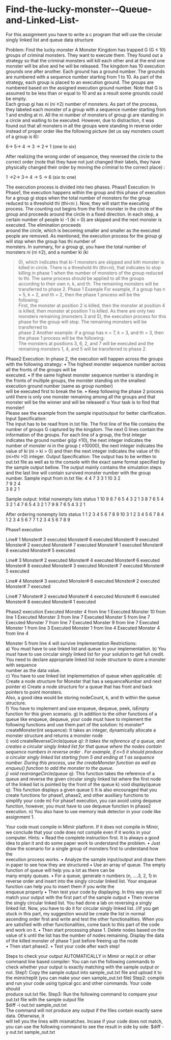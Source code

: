 # Find-the-lucky-monster--Queue-and-Linked-List-
For this assignment you have to write a c program that will use the circular singly linked list and queue data structure 

Problem: Find the lucky monster  A Monster Kingdom has trapped G (G ≤ 10) groups of criminal monsters. They want to execute 
them. They found out a strategy so that the criminal monsters will kill each other and at the end one  monster  will  be  alive  and  he  will  be  released.  The  kingdom  has  10  execution  grounds  one after  another.  Each  ground  has  a  ground  number.  The  grounds  are  numbered  with  a  sequence number  starting  from  1  to  10.  As  part  of  the  strategy,  each  group  is  placed  to  an  execution ground. The groups are numbered based on the assigned execution ground number. Note that G is assumed to be less than or equal to 10 and as a result some grounds could be empty.  
Each group gi has ni (ni ≥2) number of monsters. As part of the process, they labeled each monster of  a  group  with  a  sequence  number  starting  from  1  and  ending  at  ni.  All  the  ni  number  of monsters  of  group  gi  are  standing  in  a  circle  and  waiting  to  be  executed.  However,  due  to distraction,  it  was  found  out  that  all  monsters  in  all  the  groups  were  standing  in  reverse  order instead of proper order like the following picture (let us say monsters count of a group is 6): 
 
 6-> 5-> 4 -> 3 -> 2-> 1 
 (one to six)
 
After  realizing  the  wrong  order  of  sequence,  they  reversed  the  circle  to  the  correct  order  (note 
that they have not just changed their labels, they have physically changed their order by moving 
the criminal to the correct place) : 
 
1 ->2-> 3-> 4 -> 5 -> 6 
 (six to one)
 
The execution process is divided into two phases. 
Phase1 Execution: 
In  Phase1,  the  execution  happens  within  the  group  and  this  phase  of  execution  for  a  group  gi 
stops when the total number of monsters for the group reduced to a threshold thi (thi<ni  ). Now, 
they will start the executing process. The counting out begins from the first monster in the circle 
of the group and proceeds around the circle in a fixed direction. In each step, a certain number of 
people  ki  -1  (ki  >  0)  are  skipped  and  the  next  monster  is  executed.  The  elimination  proceeds  
around the circle, which is becoming smaller and smaller as the executed people are removed. As 
mentioned,  the  execution  process  for  the  group  gi  will  stop  when  the  group  has  thi  number  of  
monsters. 
In summary, for a group gi, you have the total number of monsters ni (ni ≥2), and a number ki (ki 
> 0), which indicates that ki-1 monsters are skipped and kith monster is killed in circle. There is a 
threshold thi (thi<ni), that indicates to stop killing in phase 1 when the number of monsters of the 
group reduced to thi. The same process should be applied to all the groups according to their own 
n, k, and th. The remaining monsters will be transferred to phase 2. 
Phase 1 Example 
For  example,  if  a  group  has  n  =  5,  k  =  2,  and  th  =  2,  then  the  phase  1  process  will  be  the  
following:  
First, the monster at position 2 is killed, then the monster at position 4 is killed, then monster at 
position 1 is killed. As there are only two monsters remaining (monsters 3 and 5), the execution 
process  for  this  phase  for  the  group  will  stop.    The  remaining  monsters  will  be  transferred  to  
phase 2 
Another example: if a group has n = 7, k = 3, and th = 3, then the phase 1 process will be the 
following:  
The monsters at positions 3, 6, 2, and 7 will be executed and the remaining monsters 1, 4, and 5 
will be transferred to phase 2. 
 
Phase2 Execution: 
In phase 2, the execution will happen across the groups with the following strategy: 
• The  highest  monster  sequence  number  across  all  the  fronts  of  the  groups  will  be  
executed. 
• If the same highest monster sequence number is standing in the fronts of multiple groups, 
the  monster  standing  on  the  smallest  execution  ground  number  (same as  group  number)  
will be executed first to break the tie. 
• Keep following the phase 2 process until there is only one monster remaining among all 
the groups and that monster will be the winner and will be released! 
o Your task is to find that monster!  
Please see the example from the sample input/output for better clarification. 
Input Specification:  
The input has to be read from in.txt file. The first line of the file contains the number of groups 
G captured by the kingdom. The next G lines contain the information of the groups. 
For each line of a group, the first integer indicates the ground number gi(gi ≤10), the next integer 
indicates the number of monster ni in the group ( ≤10000), the next integer indicates the value of 
ki (ni > ki > 0) and then the next integer indicates the value of thi (ni>thi >0) integer. 
Output Specification: 
The output has to be written to out.txt file as well as to the console with the exact same format 
specified by the sample output bellow. The output mainly contains the simulation steps and the 
last line will contain survived monster number with the group number. 
Sample input from in.txt file: 
4 
4 7 3 3 
1 10 3 2  
7 9 2 4  
3 8 2 1 
 
Sample output: 
Initial nonempty lists status 
1 10 9 8 7 6 5 4 3 2 1 
3 8 7 6 5 4 3 2 1 
4 7 6 5 4 3 2 1 
7 9 8 7 6 5 4 3 2 1 
 
After ordering nonempty lists status 
1 1 2 3 4 5 6 7 8 9 10 
3 1 2 3 4 5 6 7 8 
4 1 2 3 4 5 6 7 
7 1 2 3 4 5 6 7 8 9 
 
Phase1 execution 
 
Line# 1 
Monster# 3 executed 
Monster# 6 executed 
Monster# 9 executed 
Monster# 2 executed 
Monster# 7 executed 
Monster# 1 executed 
Monster# 8 executed 
Monster# 5 executed 
 
Line# 3 
Monster# 2 executed 
Monster# 4 executed 
Monster# 6 executed 
Monster# 8 executed 
Monster# 3 executed 
Monster# 7 executed 
Monster# 5 executed 
 
Line# 4 
Monster# 3 executed 
Monster# 6 executed 
Monster# 2 executed 
Monster# 7 executed 
 
Line# 7 
Monster# 2 executed 
Monster# 4 executed 
Monster# 6 executed 
Monster# 8 executed 
Monster# 1 executed 
 
Phase2 execution 
Executed Monster 4 from line 1 
Executed Monster 10 from line 1 
Executed Monster 3 from line 7 
Executed Monster 5 from line 7 
Executed Monster 7 from line 7 
Executed Monster 9 from line 7 
Executed Monster 1 from line 3 
Executed Monster 1 from line 4 
Executed Monster 4 from line 4 
 
Monster 5 from line 4 will survive 
Implementation Restrictions:  
a) You must have to use linked list and queue in your implementation. 
b) You  must  have  to  use  circular  singly linked  list  for  your  solution  to  get  full  credit.  You 
need  to  declare  appropriate  linked  list  node  structure  to  store  a  monster  with  sequence  
number as the data value.  
c) You have to use linked list implementation of queue when applicable. 
d) Create a node structure for Monster that has a sequenceNumber and next pointer 
e) Create  a  node  structure  for  a  queue  that  has  front  and  back  pointers  to  point  monsters.  
Also, a good idea would be storing nodeCount, k, and th within the queue structure.  
f) You have to implement and use enqueue, dequeue, peek, isEmpty function for this given 
scenario. 
g) In addition to the other functions of a queue like enqueue, dequeue, your code must have 
to implement the following functions and use them part of the solution: 
h)  monster* createMonster(int sequence): It takes an integer, dynamically allocate a 
monster structure and returns a monster node  
i)  void createReverseCircle(queue *q): It takes the reference of a queue, and creates a 
circular singly linked list for that queue where the nodes contain sequence numbers in 
reverse order . For example, if n=5 it should produce a circular singly linked list starting 
from 5 and ending at 1 as sequence number. During this process, use the createMonster 
function as well as enqueu() function to add the monster to the queue.  
j)  void rearrangeCircle(queue* q): This function takes the reference of a queue and 
reverse the given circular singly linked list where the first node of the linked list is 
pointed by the front of the queue 
k)  void display(queue q): This function displays a given queue 
l) It is also encouraged that you create functions for phase1, phase2, and other auxiliary 
functions to simplify your code 
m)  For phase1 execution, you can avoid using dequeue function, however, you must have to 
use dequeue function in phase2 execution. 
n) You also have to use memory leak detector in your code like assignment 1. 
 
 
Your  code  must  compile  in  Mimir  platform.  If  it  does  not  compile  in  Mimir,  we  conclude  that 
your code does not compile even if it works in your computer. 
Hints: 
• Read the complete instruction first. It is always a good idea to plan it and do some paper 
work to understand the problem. 
• Just  draw  the  scenario  for  a  single  group  of  monsters  first  to  understand  how  the  
execution process works. 
• Analyze the sample input/output and draw them in paper to see how they are structured 
• Use  an  array  of  queue.  The  empty  function  of  queue  will  help  you  a  lot  as there can  be  
many empty queues. 
• For a queue, generate n numbers (n, ....3, 2, 1) in reverse order and insert into the singly 
circular  linked  list.  Your  enqueue  function  can  help  you  to  insert  them  if  you  write  the  
enqueue properly 
• Then test your code by displaying. In this way you will match your output with the first 
part of the sample output 
• Then  reverse  the  singly  circular  linked  list.  You  had  done  a  lab  on  reversing  a  singly  
linked list. Now, you have to do it for circular singly linked list. //if you get stuck in this 
part, my suggestion would be create the list in normal ascending order first and write and 
test the other functionalities. When you are satisfied with other functionalities, come back 
to this part of the code and work on it. 
• Then start processing phase 1. Delete nodes based on the value of k until the list has the 
number of nodes remaining. Display the data of the killed monster of phase 1 just before 
freeing up the node  
• Then start phase2. 
• Test your code after each step! 
 
Steps to check your output AUTOMATICALLY in Mimir or repl.it or other command line 
based compiler: 
You can run the following commands to check whether your output is exactly matching with the 
sample output or not. 
Step1: Copy the sample output into sample_out.txt file and upload it to the mimir/replit (you can 
make your own sample_out.txt file) 
Step2:  compile  and  run  your  code  using  typical  gcc  and  other  commands.  Your  code  should  
produce out.txt file. 
Step3:  Run the following command to compare your out.txt file with the sample output file  
$diff -i out.txt sample_out.txt  
The  command  will  not  produce  any  output  if  the  files  contain  exactly  same  data.  Otherwise,  it  
will tell you the lines with mismatches. 
Incase if your code does not match, you can use the following command to see the result in side 
by side: 
$diff -y out.txt sample_out.txt

